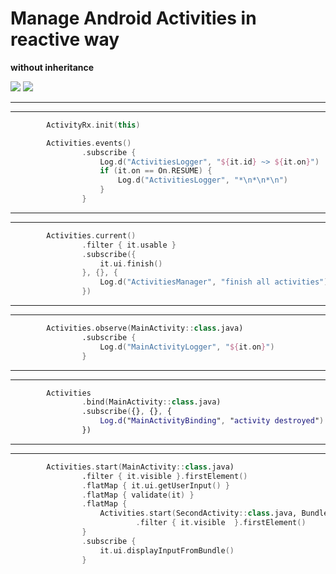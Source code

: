 # Manage Android Activities in reactive way

**without inheritance**

[![](https://jitpack.io/v/I60R/ActivityRx.svg)](https://jitpack.io/#I60R/ActivityRx)
[![](https://tokei.rs/b1/github/I60R/ActivityRx)](https://github.com/160R/ActivityRx)

--------
--------

```kotlin
        ActivityRx.init(this)

        Activities.events()
                .subscribe {
                    Log.d("ActivitiesLogger", "${it.id} ~> ${it.on}")
                    if (it.on == On.RESUME) {
                        Log.d("ActivitiesLogger", "*\n*\n*\n")
                    }
                }
```

--------
--------

```kotlin
        Activities.current()
                .filter { it.usable }
                .subscribe({
                    it.ui.finish()
                }, {}, {
                    Log.d("ActivitiesManager", "finish all activities")
                })
```

--------
--------

```kotlin
        Activities.observe(MainActivity::class.java)
                .subscribe {
                    Log.d("MainActivityLogger", "${it.on}")
                }
```

--------
--------

```kotlin
        Activities
                .bind(MainActivity::class.java)
                .subscribe({}, {}, {
                    Log.d("MainActivityBinding", "activity destroyed")
                })
```

--------
--------

```kotlin
        Activities.start(MainActivity::class.java)
                .filter { it.visible }.firstElement()
                .flatMap { it.ui.getUserInput() }
                .flatMap { validate(it) }
                .flatMap { 
                    Activities.start(SecondActivity::class.java, Bundle().apply { putString("inp", it) }) 
                            .filter { it.visible  }.firstElement()
                }
                .subscribe {
                    it.ui.displayInputFromBundle()
                }
```
